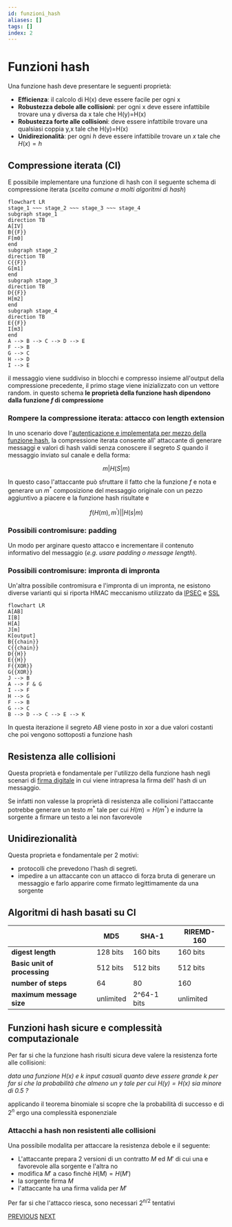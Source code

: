 ```yaml
---
id: funzioni_hash
aliases: []
tags: []
index: 2
---
```


# Funzioni hash

Una funzione hash deve presentare le seguenti proprietà:

-   **Efficienza**: il calcolo di H(x) deve essere facile per ogni x
-   **Robustezza debole alle collisioni**: per ogni x deve essere infattibile trovare una y diversa da x tale che H(y)=H(x)
-   **Robustezza forte alle collisioni**: deve essere infattibile trovare una qualsiasi coppia y,x tale che H(y)=H(x)
-   **Unidirezionalità**: per ogni $h$ deve essere infattibile trovare un $x$ tale che $H(x)=h$

## Compressione iterata (CI)

E possibile implementare una funzione di hash con il seguente schema di compressione iterata (*scelta comune a molti algoritmi di hash*)

```mermaid
flowchart LR
stage_1 ~~~ stage_2 ~~~ stage_3 ~~~ stage_4
subgraph stage_1
direction TB
A[IV]
B{{F}}
F[m0]
end
subgraph stage_2
direction TB
C{{F}}
G[m1]
end
subgraph stage_3
direction TB
D{{F}}
H[m2]
end
subgraph stage_4
direction TB
E{{F}}
I[m3]
end
A --> B --> C --> D --> E
F --> B
G --> C
H --> D
I --> E
```

il messaggio viene suddiviso in blocchi e compresso insieme all'output della compressione precedente, il primo stage viene inizializzato con un vettore random. in questo schema **le proprietà della funzione hash dipendono dalla funzione $f$ di compressione**

### Rompere la compressione iterata: attacco con length extension

In uno scenario dove l'[autenticazione e implementata per mezzo della funzione hash](protocolli.md#HASH%20DI%20UN%20SEGRETO), la compressione iterata consente all' attaccante di generare messaggi e valori di hash validi senza conoscere il segreto $S$ quando il messaggio inviato sul canale e della forma:

$$ m|H(S|m)$$

In questo caso l'attaccante può sfruttare il fatto che la funzione $f$ e nota e generare un $m^*$ composizione del messaggio originale con un pezzo aggiuntivo a piacere e la funzione hash risultate e

$$f(H(m),m^{'})||H(s|m)$$

### Possibili contromisure: padding

Un modo per arginare questo attacco e incrementare il contenuto informativo del messaggio (*e.g. usare padding o message length*).

### Possibili contromisure: impronta di impronta

Un'altra possibile contromisura e l'impronta di un impronta, ne esistono diverse varianti qui si riporta HMAC meccanismo utilizzato da [IPSEC](ipsec.md) e [SSL](ssl.md)

```mermaid
flowchart LR
A[AB]
I[B]
H[A]
J[m]
K[output]
B{{chain}}
C{{chain}}
D{{H}}
E{{H}}
F{{XOR}}
G{{XOR}}
J --> B
A --> F & G
I --> F
H --> G
F --> B
G --> C
B --> D --> C --> E --> K
```

In questa iterazione il segreto $AB$ viene posto in xor a due valori costanti che poi vengono sottoposti a funzione hash

## Resistenza alle collisioni

Questa proprietà e fondamentale per l'utilizzo della funzione hash negli scenari di [firma digitale](protocolli.md#FIRMA%20DIGITALE) in cui viene intrapresa la firma dell' hash di un messaggio.

Se infatti non valesse la proprietà di resistenza alle collisioni l'attaccante potrebbe generare un testo $m^*$ tale per cui $H(m)=H(m^*)$ e indurre la sorgente a firmare un testo a lei non favorevole

## Unidirezionalità

Questa proprieta e fondamentale per 2 motivi:

- protocolli che prevedono l'hash di segreti.
- impedire a un attaccante con un attacco di forza bruta di generare un messaggio e farlo apparire come firmato legittimamente da una sorgente

## Algoritmi di hash basati su CI

|                              | MD5       | SHA-1       | RIREMD-160 |
| ---------------------------- | --------- | ----------- | ---------- |
| **digest length**            | 128 bits  | 160 bits    | 160 bits   |
| **Basic unit of processing** | 512 bits  | 512 bits    | 512 bits   |
| **number of steps**          | 64        | 80          | 160        |
| **maximum message size**     | unlimited | 2^64-1 bits | unlimited  |

## Funzioni hash sicure e complessità computazionale

Per far si che la funzione hash risulti sicura deve valere la resistenza forte alle collisioni:

*data una funzione $H(x)$ e $k$ input casuali quanto deve essere grande $k$ per far si che  la probabilità che almeno un $y$ tale per cui $H(y)=H(x)$ sia minore di $0.5$ ?*

applicando il teorema binomiale si scopre che la probabilità di successo e di $2^{n}$ ergo una complessità esponenziale

### Attacchi a hash non resistenti alle collisioni

Una possibile modalita per attaccare la resistenza debole e il seguente:

- L'attaccante prepara 2 versioni di un contratto $M$ ed $M'$ di cui una e favorevole alla sorgente e l'altra no
- modifica $M'$ a caso finchè $H(M)= H(M')$
- la sorgente firma $M$
- l'attaccante ha una firma valida per $M'$

Per far si che l'attacco riesca, sono necessari $2^{n/2}$ tentativi

[PREVIOUS](trasformazioni.md) [NEXT](modalita_cifratura.md)